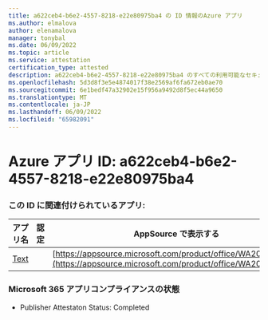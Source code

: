 ```yaml
---
title: a622ceb4-b6e2-4557-8218-e22e80975ba4 の ID 情報のAzure アプリ
ms.author: elmalova
author: elenamalova
manager: tonybal
ms.date: 06/09/2022
ms.topic: article
ms.service: attestation
certification_type: attested
description: a622ceb4-b6e2-4557-8218-e22e80975ba4 のすべての利用可能なセキュリティとコンプライアンス情報。
ms.openlocfilehash: 5d3d8f3e5e4874017f38e2569af6fa672eb0ae70
ms.sourcegitcommit: 6e1bedf47a32902e15f956a9492d8f5ec44a9650
ms.translationtype: MT
ms.contentlocale: ja-JP
ms.lasthandoff: 06/09/2022
ms.locfileid: "65982091"
---
```

# <a name="azure-app-id-a622ceb4-b6e2-4557-8218-e22e80975ba4"></a>Azure アプリ ID: a622ceb4-b6e2-4557-8218-e22e80975ba4


### <a name="apps-associated-with-this-id"></a>この ID に関連付けられているアプリ:
| **アプリ名** | **認定** | **AppSource で表示する** |
|--------------|---------------|-----------------------|
| [Text](../forward/WA200000383.md) |  | [https://appsource.microsoft.com/product/office/WA200000383](https://appsource.microsoft.com/product/office/WA200000383) |

### <a name="microsoft-365-app-compliance-status"></a>Microsoft 365 アプリコンプライアンスの状態
- Publisher Attestaton Status: Completed
